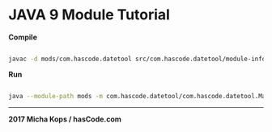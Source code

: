 # JAVA 9 Module Tutorial

**Compile**

```bash

javac -d mods/com.hascode.datetool src/com.hascode.datetool/module-info.java src/com.hascode.datetool/com/hascode/datetool/Main.java

```

**Run**

```bash

java --module-path mods -m com.hascode.datetool/com.hascode.datetool.Main

```

------

**2017 Micha Kops / hasCode.com**
